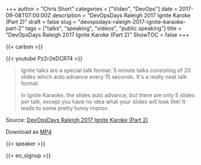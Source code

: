 +++
author = "Chris Short"
categories = ["Video", "DevOps"]
date = 2017-09-08T07:00:00Z
description = "DevOpsDays Raleigh 2017 Ignite Karoke (Part 2)"
draft = false
slug = "devopsdays-raleigh-2017-ignite-karaoke-part-2"
tags = ["talks", "speaking", "videos", "public speaking"]
title = "DevOpsDays Raleigh 2017 Ignite Karoke (Part 2)"
ShowTOC = false
+++

{{< carbon >}}

{{< youtube Pz2r2eDCR74 >}}

> Ignite talks are a special talk format: 5 minute talks consisting of 20 slides which auto advance every 15 seconds. It's a really neat talk format.
>
> In Ignite Karaoke, the slides auto advance, but there are only 5 slides per talk, except you have no idea what your slides will look like! It leads to some pretty funny improv.

Source: [DevOpsDays Raleigh 2017 Ignite Karoke (Part 2)](https://youtu.be/Pz2r2eDCR74)

Download as [MP4](https://shortcdn.com/chrisshort/DevOpsDays-Raleigh-2017-Ignite-Karaoke-Part-2.mp4)

{{< speaker >}}

{{< eo_signup >}}
